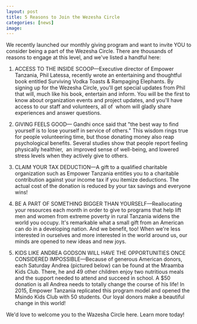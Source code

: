 ```yaml
---
layout: post
title: 5 Reasons to Join the Wezesha Circle
categories: [news]
image:
---
```

We recently launched our monthly giving program and want to invite YOU to consider being a part of the Wezesha Circle. There are thousands of reasons to engage at this level, and we've listed a handful here:
1. ACCESS TO THE INSIDE SCOOP—Executive director of Empower Tanzania, Phil Latessa, recently wrote an entertaining and thoughtful book entitled Surviving Vodka Toasts & Rampaging Elephants. By signing up for the Wezesha Circle, you'll get special updates from Phil that will, much like his book, entertain and inform. You will be the first to know about organization events and project updates, and you'll have access to our staff and volunteers, all of  whom will gladly share experiences and answer questions.
2. GIVING FEELS GOOD— Gandhi once said that "the best way to find yourself is to lose yourself in service of others." This wisdom rings true for people volunteering time, but those donating money also reap psychological benefits. Several studies show that people report feeling physically healthier,  an improved sense of well-being, and lowered stress levels when they actively give to others.

3. CLAIM YOUR TAX DEDUCTION—A gift to a qualified charitable organization such as Empower Tanzania entitles you to a charitable contribution against your income tax if you itemize deductions. The actual cost of the donation is reduced by your tax savings and everyone wins!

4. BE A PART OF SOMETHING BIGGER THAN YOURSELF—Reallocating your resources each month in order to give to programs that help lift men and women from extreme poverty in rural Tanzania widens the world you occupy. It's remarkable what a small gift from an American can do in a developing nation. And we benefit, too! When we're less interested in ourselves and more interested in the world around us, our minds are opened to new ideas and new joys.

5. KIDS LIKE ANDREA GODSON WILL HAVE THE OPPORTUNITIES ONCE CONSIDERED IMPOSSIBLE—Because of generous American donors, each Saturday Andrea (pictured below) can be found at the Mraamba Kids Club. There, he and 49 other children enjoy two nutritious meals and the support needed to attend and succeed in school. A $50 donation is all Andrea needs to totally change the course of his life! In 2015, Empower Tanzania replicated this program model and opened the Msindo Kids Club with 50 students. Our loyal donors make a beautiful change in this world!
 

We'd love to welcome you to the Wazesha Circle here. Learn more today!
